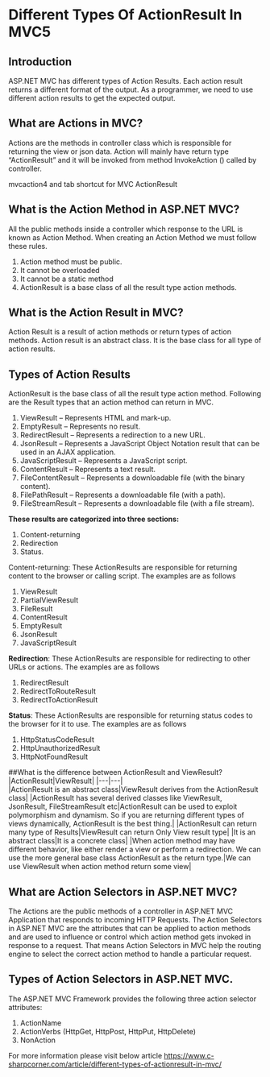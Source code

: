 # Different Types Of ActionResult In MVC5

## Introduction
ASP.NET MVC has different types of Action Results. Each action result returns a different format of the output. As a programmer, we need to use different action results to get the expected output.

## What are Actions in MVC? 

Actions are the methods in controller class which is responsible for returning the view or json data. Action will mainly have return type “ActionResult” and it will be invoked from method InvokeAction () called by controller. 

mvcaction4 and tab shortcut for MVC ActionResult

## What is the Action Method in ASP.NET MVC?

All the public methods inside a controller which response to the URL is known as Action Method. When creating an Action Method we must follow these rules.

1.	Action method must be public.
2.	It cannot be overloaded
3.	It cannot be a static method
4.	ActionResult is a base class of all the result type action methods.

## What is the Action Result in MVC?

Action Result is a result of action methods or return types of action methods. Action result is an abstract class. It is the base class for all type of action results. 

## Types of Action Results

ActionResult is the base class of all the result type action method. Following are the Result types that an action method can return in MVC.

1.	ViewResult – Represents HTML and mark-up.
2.	EmptyResult – Represents no result.
3.	RedirectResult – Represents a redirection to a new URL.
4.	JsonResult – Represents a JavaScript Object Notation result that can be used in an AJAX application.
5.	JavaScriptResult – Represents a JavaScript script.
6.	ContentResult – Represents a text result.
7.	FileContentResult – Represents a downloadable file (with the binary content).
8.	FilePathResult – Represents a downloadable file (with a path).
9.	FileStreamResult – Represents a downloadable file (with a file stream).

**These results are categorized into three sections:** 

1.	Content-returning
2.	Redirection
3.	Status.

Content-returning: These ActionResults are responsible for returning content to the browser or calling script. The examples are as follows

1.	ViewResult
2.	PartialViewResult
3.	FileResult
4.	ContentResult
5.	EmptyResult
6.	JsonResult
7.	JavaScriptResult

**Redirection**: These ActionResults are responsible for redirecting to other URLs or actions. The examples are as follows

1.	RedirectResult
2.	RedirectToRouteResult
3.	RedirectToActionResult

**Status**: These ActionResults are responsible for returning status codes to the browser for it to use. The examples are as follows

1.	HttpStatusCodeResult
2.	HttpUnauthorizedResult
3.	HttpNotFoundResult

##What is the difference between ActionResult and ViewResult? 
|ActionResult|ViewResult|
|---|---|	
|ActionResult is an abstract class|ViewResult derives from the ActionResult class|
|ActionResult has several derived classes like ViewResult, JsonResult, FileStreamResult etc|ActionResult can be used to exploit polymorphism and dynamism. So if you are returning different types of views dynamically, ActionResult is the best thing.|
|ActionResult can return many type of Results|ViewResult can return Only View result type|
|It is an abstract class|It is a concrete class|
|When action method may have different behavior, like either render a view or perform a redirection. We can use the more general base class ActionResult as the return type.|We can use ViewResult when action method return some view|

## What are Action Selectors in ASP.NET MVC?

The Actions are the public methods of a controller in ASP.NET MVC Application that responds to incoming HTTP Requests. The Action Selectors in ASP.NET MVC are the attributes that can be applied to action methods and are used to influence or control which action method gets invoked in response to a request. That means Action Selectors in MVC help the routing engine to select the correct action method to handle a particular request.

## Types of Action Selectors in ASP.NET MVC.

The ASP.NET MVC Framework provides the following three action selector attributes:

1.	ActionName
2.	ActionVerbs (HttpGet, HttpPost, HttpPut, HttpDelete)
3.	NonAction

For more information please visit below article
https://www.c-sharpcorner.com/article/different-types-of-actionresult-in-mvc/
